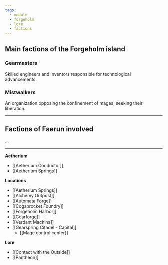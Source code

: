 ```yaml
---
tags:
  - module
  - forgeholm
  - lore
  - factions
---
```

## Main factions of the Forgeholm island
### Gearmasters
Skilled engineers and inventors responsible for technological advancements.
### Mistwalkers
An organization opposing the confinement of mages, seeking their liberation.

---
## Factions of Faerun involved
...

---
**Aetherium**
- [[Aetherium Conductor]]
- [[Aetherium Springs]]

**Locations**
 - [[Aetherium Springs]]
 - [[Alchemy Outpost]]
 - [[Automata Forge]]
 - [[Cogsprocket Foundry]]
 - [[Forgeholm Harbor]]
 - [[Gearforge]]
 - [[Verdant Machina]]
 - [[Gearspring Citadel - Capital]]
	 - [[Mage control center]]

**Lore**
- [[Contact with the Outside]]
- [[Pantheon]]